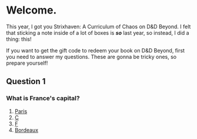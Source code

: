 # Welcome.
This year, I got you Strixhaven: A Curriculum of Chaos on D&D Beyond. I felt that sticking a note inside of a lot of boxes is ***so*** last year, so instead, I did a thing: this!

If you want to get the gift code to redeem your book on D&D Beyond, first you need to answer my questions. These are gonna be tricky ones, so prepare yourself!

## Question 1
### What is France's capital?
1. [Paris](https://cactusbro74.github.io/mysteriousGift)
2. [C](https://cactusbro74.github.io/mysteriousGift)
3. [F](https://cactusbro74.github.io/mysteriousGift/2.md/)
4. [Bordeaux](https://cactusbro74.github.io/mysteriousGift)
